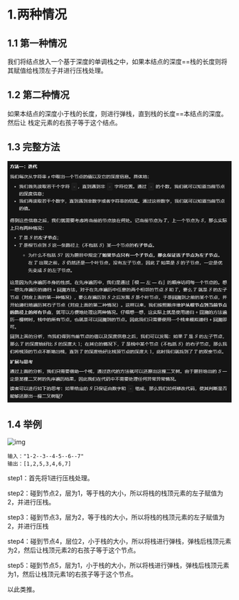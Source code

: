 # 1.两种情况

## 1.1 第一种情况

我们将结点放入一个基于深度的单调栈之中，如果本结点的深度==栈的长度则将其赋值给栈顶左子并进行压栈处理。

## 1.2 第二种情况

如果本结点的深度小于栈的长度，则进行弹栈，直到栈的长度==本结点的深度。然后让
栈定元素的右孩子等于这个结点。

## 1.3 完整方法

![image-20210308193409197](Solution.assets/image-20210308193409197.png)

## 1.4 举例

![img](https://assets.leetcode-cn.com/aliyun-lc-upload/uploads/2019/04/12/recover-a-tree-from-preorder-traversal.png)

```
输入："1-2--3--4-5--6--7"
输出：[1,2,5,3,4,6,7]
```

step1：首先将1进行压栈处理。

step2：碰到节点2，层为1，等于栈的大小，所以将栈的栈顶元素的左子赋值为2，并进行压栈。

step3：碰到节点3，层为2，等于栈的大小，所以将栈的栈顶元素的左子赋值为2，并进行压栈

step4：碰到节点4，层位2，小于栈的大小，所以将栈进行弹栈，弹栈后栈顶元素为2，然后让栈顶元素2的右孩子等于这个节点。

step5：碰到节点5，层为1，小于栈的大小，所以将栈进行弹栈，弹栈后栈顶元素为1，然后让栈顶元素1的右孩子等于这个节点。

以此类推。


